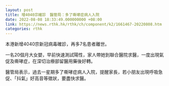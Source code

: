 ```yaml
---
layout: post
title: 增4040宗確診　醫管局：多了嘶哮症病人入院
date: 2022-08-08 18:33:49.000000000 +08:00
link: https://news.rthk.hk/rthk/ch/component/k2/1661467-20220808.htm
categories: rthk
---
```


本港新增4040宗新冠病毒確診，再多7名患者離世。 

一名20個月大女嬰，早前快速測試陽性，家人帶她到聯合醫院求醫，一度出現氣促及嘶哮症，在深切治療部留醫用藥後好轉。

醫管局表示，過去一星期多了嘶哮症病人入院，提醒家長，若小朋友出現呼吸急促、「抖氣」好高音等徵狀，要盡快求醫。
